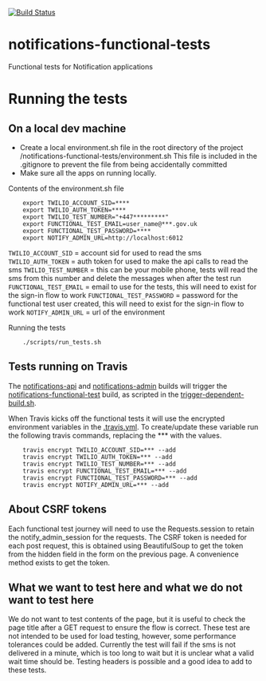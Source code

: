 [![Build Status](https://travis-ci.org/alphagov/notifications-functional-tests.svg)](https://travis-ci.org/alphagov/notifications-functional-tests)

# notifications-functional-tests
Functional tests for Notification applications

# Running the tests
## On a local dev machine

- Create a local environment.sh file in the root directory of the project /notifications-functional-tests/environment.sh
This file is included in the .gitignore to prevent the file from being accidentally committed
- Make sure all the apps on running locally.


Contents of the environment.sh file

```shell    
    export TWILIO_ACCOUNT_SID=****
    export TWILIO_AUTH_TOKEN=****
    export TWILIO_TEST_NUMBER="+447*********"
    export FUNCTIONAL_TEST_EMAIL=user_name@***.gov.uk
    export FUNCTIONAL_TEST_PASSWORD=****
    export NOTIFY_ADMIN_URL=http://localhost:6012
```

`TWILIO_ACCOUNT_SID` = account sid for used to read the sms
`TWILIO_AUTH_TOKEN` = auth token for used to make the api calls to read the sms
`TWILIO_TEST_NUMBER` = this can be your mobile phone, tests will read the sms from this number and delete the messages when after the test run
`FUNCTIONAL_TEST_EMAIL` = email to use for the tests, this will need to exist for the sign-in flow to work
`FUNCTIONAL_TEST_PASSWORD` = password for the functional test user created, this will need to exist for the sign-in flow to work
`NOTIFY_ADMIN_URL`  = url of the environment 


Running the tests

```shell
    ./scripts/run_tests.sh
```

## Tests running on Travis

The [notifications-api](https://github.com/alphagov/notifications-api) and [notifications-admin](https://github.com/alphagov/notifications-admin) builds
will trigger the [notifications-functional-test](https://github.com/alphagov/notifications-functional-tests) build, 
as scripted in the [trigger-dependent-build.sh](https://github.com/alphagov/notifications-admin/blob/master/scripts/trigger-dependent-build.sh).

When Travis kicks off the functional tests it will use the encrypted environment variables in the [.travis.yml](https://github.com/alphagov/notifications-functional-tests/blob/master/.travis.yml).
To create/update these variable run the following travis commands, replacing the *** with the values.
```shell
    travis encrypt TWILIO_ACCOUNT_SID=*** --add
    travis encrypt TWILIO_AUTH_TOKEN=*** --add
    travis encrypt TWILIO_TEST_NUMBER=*** --add
    travis encrypt FUNCTIONAL_TEST_EMAIL=*** --add
    travis encrypt FUNCTIONAL_TEST_PASSWORD=*** --add
    travis encrypt NOTIFY_ADMIN_URL=*** --add
```

## About CSRF tokens
Each functional test journey will need to use the Requests.session to retain the notify_admin_session for the requests. 
The CSRF token is needed for each post request, this is obtained using BeautifulSoup to get the token from the hidden field in the form on the previous page. 
A convenience method exists to get the token.

## What we want to test here and what we do not want to test here
We do not want to test contents of the page, but it is useful to check the page title after a GET request to ensure the flow is correct.
These test are not intended to be used for load testing, however, some performance tolerances could be added. 
Currently the test will fail if the sms is not delivered in a minute, which is too long to wait but it is unclear what a valid wait time should be.
Testing headers is possible and a good idea to add to these tests.




